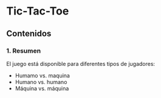 # Tic-Tac-Toe

## Contenidos

### 1. Resumen 

El juego está disponible para diferentes tipos de jugadores:
- Humamo vs. maquina
- Humano vs. humano
- Máquina vs. máquina 

